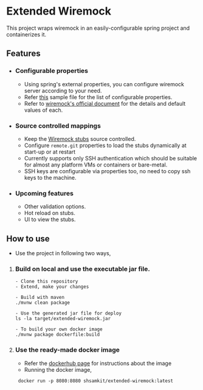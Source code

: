 # Extended Wiremock 
This project wraps wiremock in an easily-configurable spring project and containerizes it.

## Features
   - ### Configurable properties
       - Using spring's external properties, you can configure wiremock server according to your need.
       - Refer [this](./src/main/resources/application.yml) sample file for the list of configurable properties.
       - Refer to [wiremock's official document](http://wiremock.org/docs/configuration/) for the details and default values of each.
   
   - ### Source controlled mappings
       - Keep the [Wiremock stubs](http://wiremock.org/docs/stubbing/) source controlled.
       - Configure `remote.git` properties to load the stubs dynamically at start-up or at restart
       - Currently supports only SSH authentication which should be suitable for almost any platform VMs or containers or bare-metal.   
       - SSH keys are configurable via properties too, no need to copy ssh keys to the machine. 
   
   - ### Upcoming features
       - Other validation options.
       - Hot reload on stubs.
       - UI to view the stubs.      
   
## How to use
- Use the project in following two ways,
1. ### Build on local and use the executable jar file.
   ```
   - Clone this repository
   - Extend, make your changes
   
   - Build with maven
   ./mvnw clean package
   
   - Use the generated jar file for deploy
   ls -la target/extended-wiremock.jar 
   
   - To build your own docker image 
   ./mvnw package dockerfile:build
   ```   

2. ### Use the ready-made docker image
    - Refer the [dockerhub page](https://cloud.docker.com/repository/docker/shsamkit/extended-wiremock) for instructions about the image
    - Running the docker image,
    ```batch
     docker run -p 8080:8080 shsamkit/extended-wiremock:latest
    ```       